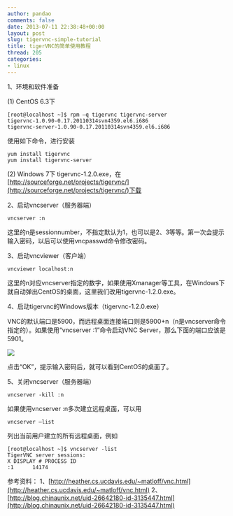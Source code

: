 ```yaml
---
author: pandao
comments: false
date: 2013-07-11 22:38:48+00:00
layout: post
slug: tigervnc-simple-tutorial
title: tigerVNC的简单使用教程
thread: 205
categories:
- linux
---
```




1、环境和软件准备

(1) CentOS 6.3下

	[root@localhost ~]$ rpm –q tigervnc tigervnc-server
	tigervnc-1.0.90-0.17.20110314svn4359.el6.i686
	tigervnc-server-1.0.90-0.17.20110314svn4359.el6.i686
使用如下命令，进行安装

	yum install tigervnc
	yum install tigervnc-server

(2) Windows 7下
tigervnc-1.2.0.exe，在[http://sourceforge.net/projects/tigervnc/](http://sourceforge.net/projects/tigervnc/)下载

2、启动vncserver（服务器端）

	vncserver :n

这里的n是sessionnumber，不指定默认为1，也可以是2、3等等。第一次会提示输入密码，以后可以使用vncpasswd命令修改密码。

3、启动vncviewer（客户端）

	vncviewer localhost:n

这里的n对应vncserver指定的数字，如果使用Xmanager等工具，在Windows下就自动弹出CentOS的桌面，这里我们改用tigervnc-1.2.0.exe。

4、启动tigervnc的Windows版本（tigervnc-1.2.0.exe）

VNC的默认端口是5900，而远程桌面连接端口则是5900+n（n是vncserver命令指定的）。如果使用“vncserver :1”命令启动VNC Server，那么下面的端口应该是5901。

![](http://img.my.csdn.net/uploads/201211/18/1353231616_9342.jpg)

点击“OK”，提示输入密码后，就可以看到CentOS的桌面了。

5、关闭vncserver（服务器端）

	vncserver -kill :n

如果使用vncserver :n多次建立远程桌面，可以用

	vncserver –list

列出当前用户建立的所有远程桌面，例如

	[root@localhost ~]$ vncserver -list
	TigerVNC server sessions:
	X DISPLAY # PROCESS ID
	:1      14174

参考资料：
1、[http://heather.cs.ucdavis.edu/~matloff/vnc.html](http://heather.cs.ucdavis.edu/~matloff/vnc.html)
2、[http://blog.chinaunix.net/uid-26642180-id-3135447.html](http://blog.chinaunix.net/uid-26642180-id-3135447.html)
